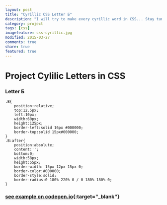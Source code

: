 ```yaml
---
layout: post
title: "Cyrillic CSS Letter Б"
description: "I will try to make every cyrillic word in CSS... Stay tuned..."
category: project
tags: [css] 
imagefeature: css-cyrillic.jpg
modified: 2015-03-27
comments: true
share: true
featured: true
---
```


# Project Cylilic Letters in CSS

### Letter Б    


    .B{
        position:relative;
        top:12.5px;
        left:10px;
        width:60px;
        height:125px;
        border-left:solid 16px #000000;
        border-top:solid 15px#000000;
    }
    .B:after{
        position:absolute;
        content:'';
        bottom:0;
        width:58px;
        height:55px;
        border-width: 15px 12px 15px 0;
        border-color:#000000;
        border-style:solid;
        border-radius:0 180% 220% 0 / 0 180% 180% 0;
    }

### [see example on codepen.io](http://codepen.io/rujke/pen/myoGpN){:target="_blank"}

